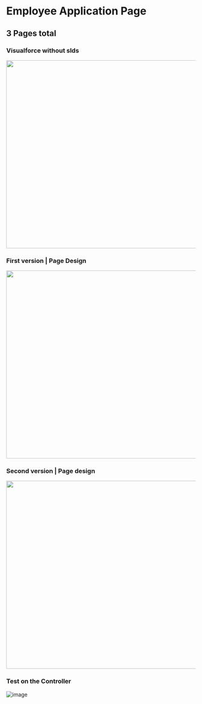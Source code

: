 # Employee Application Page
## 3 Pages total

### Visualforce without slds
<img src="https://user-images.githubusercontent.com/43973882/116772648-5b677f80-aa05-11eb-8bcb-a08187e6a303.png" width="800" height="500">


### First version | Page Design
<img src="https://user-images.githubusercontent.com/43973882/116498808-7d270200-a85f-11eb-88b1-a2d24b08dfc7.PNG" width="800" height="500">



### Second version | Page design
<img src="https://user-images.githubusercontent.com/43973882/116771685-2b6aad00-aa02-11eb-863f-2977a9cbaac4.PNG" width="800" height="500">




### Test on the Controller
![image](https://user-images.githubusercontent.com/43973882/116772255-800e2800-aa02-11eb-8362-c296d4a2e319.png)
